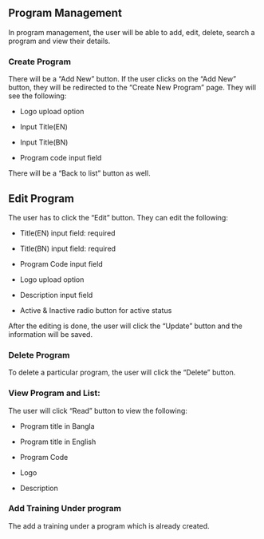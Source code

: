 ## Program Management
In program management, the user will be able to add, edit, delete, search a program and view their details.

### Create Program
There will be a “Add New” button.  If the user clicks on the “Add New” button, they will be redirected to the “Create New Program” page. They will see the following:

-   Logo upload option
    
-   Input Title(EN)
    
-   Input Title(BN)
    
-   Program code input field
    

There will be a “Back to list” button as well.

## Edit Program 
 The user has to click the “Edit” button. They can edit the following:

-   Title(EN) input field: required
    
-   Title(BN) input field: required
    
-   Program Code input field
    
-   Logo upload option
    
-   Description input field
    
-   Active & Inactive radio button for active status
    

After the editing is done, the user will click the “Update” button and the information will be saved. 
### Delete Program
To delete a particular program, the user will click the “Delete” button. 
### View Program and List:
The user will click “Read” button to view the following:

-   Program title in Bangla
    
-   Program title in English
    
-   Program Code
    
-   Logo
    
-   Description 
### Add Training Under program
The add a training under a program which is already created. 
 




